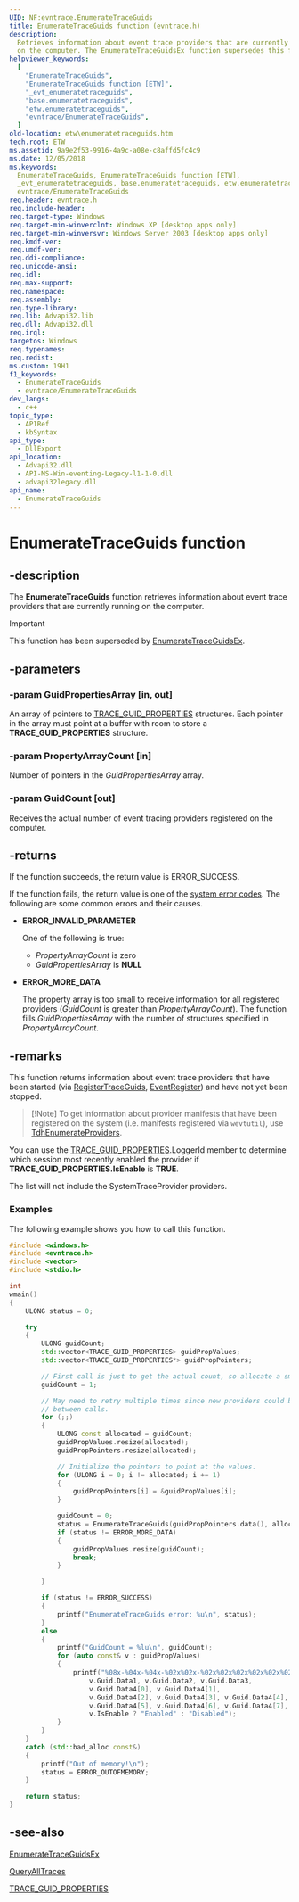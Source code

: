 ```yaml
---
UID: NF:evntrace.EnumerateTraceGuids
title: EnumerateTraceGuids function (evntrace.h)
description:
  Retrieves information about event trace providers that are currently running
  on the computer. The EnumerateTraceGuidsEx function supersedes this function.
helpviewer_keywords:
  [
    "EnumerateTraceGuids",
    "EnumerateTraceGuids function [ETW]",
    "_evt_enumeratetraceguids",
    "base.enumeratetraceguids",
    "etw.enumeratetraceguids",
    "evntrace/EnumerateTraceGuids",
  ]
old-location: etw\enumeratetraceguids.htm
tech.root: ETW
ms.assetid: 9a9e2f53-9916-4a9c-a08e-c8affd5fc4c9
ms.date: 12/05/2018
ms.keywords:
  EnumerateTraceGuids, EnumerateTraceGuids function [ETW],
  _evt_enumeratetraceguids, base.enumeratetraceguids, etw.enumeratetraceguids,
  evntrace/EnumerateTraceGuids
req.header: evntrace.h
req.include-header:
req.target-type: Windows
req.target-min-winverclnt: Windows XP [desktop apps only]
req.target-min-winversvr: Windows Server 2003 [desktop apps only]
req.kmdf-ver:
req.umdf-ver:
req.ddi-compliance:
req.unicode-ansi:
req.idl:
req.max-support:
req.namespace:
req.assembly:
req.type-library:
req.lib: Advapi32.lib
req.dll: Advapi32.dll
req.irql:
targetos: Windows
req.typenames:
req.redist:
ms.custom: 19H1
f1_keywords:
  - EnumerateTraceGuids
  - evntrace/EnumerateTraceGuids
dev_langs:
  - c++
topic_type:
  - APIRef
  - kbSyntax
api_type:
  - DllExport
api_location:
  - Advapi32.dll
  - API-MS-Win-eventing-Legacy-l1-1-0.dll
  - advapi32legacy.dll
api_name:
  - EnumerateTraceGuids
---
```


# EnumerateTraceGuids function

## -description

The **EnumerateTraceGuids** function retrieves information about event trace
providers that are currently running on the computer.

> [!Important]
> This function has been superseded by
> [EnumerateTraceGuidsEx](/windows/win32/api/evntrace/nf-evntrace-enumeratetraceguidsex).

## -parameters

### -param GuidPropertiesArray [in, out]

An array of pointers to
[TRACE_GUID_PROPERTIES](/windows/win32/api/evntrace/ns-evntrace-trace_guid_properties)
structures. Each pointer in the array must point at a buffer with room to store
a **TRACE_GUID_PROPERTIES** structure.

### -param PropertyArrayCount [in]

Number of pointers in the _GuidPropertiesArray_ array.

### -param GuidCount [out]

Receives the actual number of event tracing providers registered on the
computer.

## -returns

If the function succeeds, the return value is ERROR_SUCCESS.

If the function fails, the return value is one of the
[system error codes](/windows/win32/debug/system-error-codes). The following are
some common errors and their causes.

- **ERROR_INVALID_PARAMETER**

  One of the following is true:

  - _PropertyArrayCount_ is zero
  - _GuidPropertiesArray_ is **NULL**

- **ERROR_MORE_DATA**

  The property array is too small to receive information for all registered
  providers (_GuidCount_ is greater than _PropertyArrayCount_). The function
  fills _GuidPropertiesArray_ with the number of structures specified in
  _PropertyArrayCount_.

## -remarks

This function returns information about event trace providers that have been
started (via
[RegisterTraceGuids](/windows/win32/api/evntrace/nf-evntrace-registertraceguidsa),
[EventRegister](/windows/win32/api/evntprov/nf-evntprov-eventregister)) and have
not yet been stopped.

> [!Note] To get information about provider manifests that have been registered
> on the system (i.e. manifests registered via `wevtutil`), use
> [TdhEnumerateProviders](/windows/win32/api/tdh/nf-tdh-tdhenumerateproviders).

You can use the
[TRACE_GUID_PROPERTIES](ns-evntrace-trace_guid_properties.md).LoggerId member to
determine which session most recently enabled the provider if
**TRACE_GUID_PROPERTIES.IsEnable** is **TRUE**.

The list will not include the SystemTraceProvider providers.

### Examples

The following example shows you how to call this function.

```cpp
#include <windows.h>
#include <evntrace.h>
#include <vector>
#include <stdio.h>

int
wmain()
{
    ULONG status = 0;

    try
    {
        ULONG guidCount;
        std::vector<TRACE_GUID_PROPERTIES> guidPropValues;
        std::vector<TRACE_GUID_PROPERTIES*> guidPropPointers;

        // First call is just to get the actual count, so allocate a small buffer.
        guidCount = 1;

        // May need to retry multiple times since new providers could be added
        // between calls.
        for (;;)
        {
            ULONG const allocated = guidCount;
            guidPropValues.resize(allocated);
            guidPropPointers.resize(allocated);

            // Initialize the pointers to point at the values.
            for (ULONG i = 0; i != allocated; i += 1)
            {
                guidPropPointers[i] = &guidPropValues[i];
            }

            guidCount = 0;
            status = EnumerateTraceGuids(guidPropPointers.data(), allocated, &guidCount);
            if (status != ERROR_MORE_DATA)
            {
                guidPropValues.resize(guidCount);
                break;
            }

        }

        if (status != ERROR_SUCCESS)
        {
            printf("EnumerateTraceGuids error: %u\n", status);
        }
        else
        {
            printf("GuidCount = %lu\n", guidCount);
            for (auto const& v : guidPropValues)
            {
                printf("%08x-%04x-%04x-%02x%02x-%02x%02x%02x%02x%02x%02x - %hs\n",
                    v.Guid.Data1, v.Guid.Data2, v.Guid.Data3,
                    v.Guid.Data4[0], v.Guid.Data4[1],
                    v.Guid.Data4[2], v.Guid.Data4[3], v.Guid.Data4[4],
                    v.Guid.Data4[5], v.Guid.Data4[6], v.Guid.Data4[7],
                    v.IsEnable ? "Enabled" : "Disabled");
            }
        }
    }
    catch (std::bad_alloc const&)
    {
        printf("Out of memory!\n");
        status = ERROR_OUTOFMEMORY;
    }

    return status;
}
```

## -see-also

[EnumerateTraceGuidsEx](/windows/win32/api/evntrace/nf-evntrace-enumeratetraceguidsex)

[QueryAllTraces](/windows/win32/api/evntrace/nf-evntrace-queryalltracesw)

[TRACE_GUID_PROPERTIES](/windows/win32/api/evntrace/ns-evntrace-trace_guid_properties)

